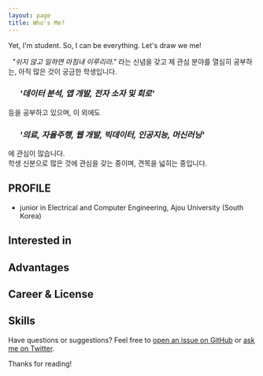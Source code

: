 ```yaml
---
layout: page
title: Who's Me?
---
```


<p class="message">
  Yet, I'm student. So, I can be everything. Let's draw we me!
</p>

&nbsp;&nbsp;*"쉬지 않고 일하면 마침내 이루리라."*
라는 신념을 갖고 제 관심 분야를 열심히 공부하는, 아직 많은 것이 궁금한 학생입니다. 
### &nbsp;&nbsp;&nbsp;&nbsp;&nbsp;&nbsp;*'데이터 분석, 앱 개발, 전자 소자 및 회로'*  
등을 공부하고 있으며, 이 외에도 

### &nbsp;&nbsp;&nbsp;&nbsp;&nbsp;&nbsp;*'의료, 자율주행, 웹 개발, 빅데이터, 인공지능, 머신러닝'* 
에 관심이 많습니다.
<br>
학생 신분으로 많은 것에 관심을 갖는 중이며, 견목을 넓히는 중입니다. 

## PROFILE
* junior in Electrical and Computer Engineering, Ajou University (South Korea)

## Interested in
## Advantages
## Career & License
## Skills


Have questions or suggestions? Feel free to [open an issue on GitHub](https://github.com/poole/issues/new) or [ask me on Twitter](https://twitter.com/mdo).

Thanks for reading!
